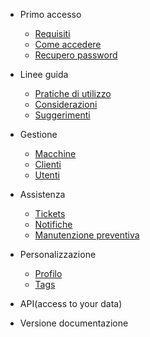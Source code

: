 - Primo accesso

  - [Requisiti](docs-it/requirement.md)
  - [Come accedere](docs-it/quickstart.md)
  - [Recupero password](docs-it/recover-password.md)
  
- Linee guida

  - [Pratiche di utilizzo](docs-it/best-practice.md)
  - [Considerazioni](docs-it/points.md)
  - [Suggerimenti](docs-it/tips-tricks.md)

- Gestione

  - [Macchine](docs-it/machines.md)
  - [Clienti](docs-it/customers.md)
  - [Utenti](docs-it/users.md)
 
- Assistenza

  - [Tickets](docs-it/tickets.md)
  - [Notifiche](docs-it/notifications.md)
  - [Manutenzione preventiva](docs-it/preventive-maintenance.md)
  
- Personalizzazione

  - [Profilo ](docs-it/profile.md)
  - [Tags](docs-it/tags.md)

- API(access to your data)

- Versione documentazione
